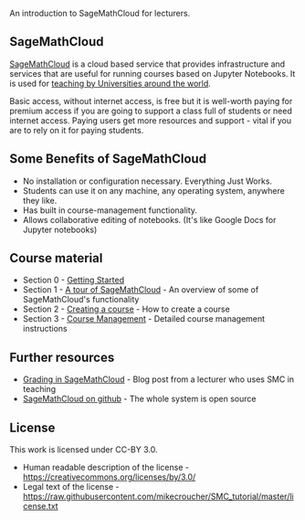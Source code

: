 An introduction to SageMathCloud for lecturers.

## SageMathCloud

[SageMathCloud](https://cloud.sagemath.com/) is a cloud based service that provides infrastructure and services that are useful for running courses based on Jupyter Notebooks.
It is used for [teaching by Universities around the world](https://github.com/sagemathinc/smc/wiki/Teaching).

Basic access, without internet access, is free but it is well-worth paying for premium access if you are going to support a class full of students or need internet access.
Paying users get more resources and support - vital if you are to rely on it for paying students.

## Some Benefits of SageMathCloud

* No installation or configuration necessary. Everything Just Works.
* Students can use it on any machine, any operating system, anywhere they like.
* Has built in course-management functionality.
* Allows collaborative editing of notebooks. (It's like Google Docs for Jupyter notebooks)

## Course material

* Section 0 - [Getting Started](./getting_started/getting_started.md)
* Section 1 - [A tour of SageMathCloud](/functionality/functionality.md) - An overview of some of SageMathCloud's functionality
* Section 2 - [Creating a course](./creating_a_course/creating_course.md) - How to create a course
* Section 3 - [Course Management](./course_management/course_management.md) - Detailed course management instructions

## Further resources

* [Grading in SageMathCloud](http://www.beezers.org/blog/bb/2015/09/grading-in-sagemathcloud/) - Blog post from a lecturer who uses SMC in teaching
* [SageMathCloud on github](https://github.com/sagemathinc/smc) - The whole system is open source

## License

This work is licensed under CC-BY 3.0.

* Human readable description of the license - https://creativecommons.org/licenses/by/3.0/
* Legal text of the license - https://raw.githubusercontent.com/mikecroucher/SMC_tutorial/master/license.txt
